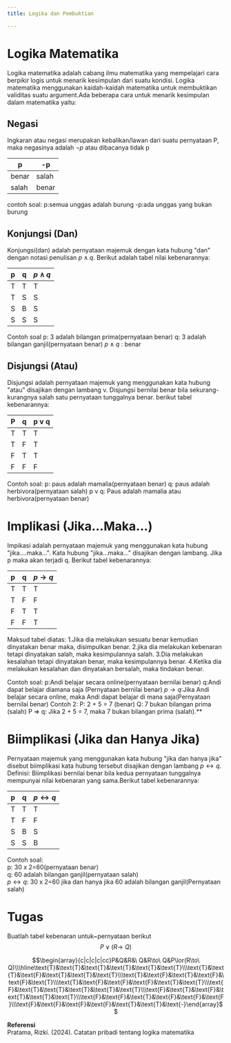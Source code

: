 ```yaml
---
title: Logika dan Pembuktian

---
```


# Logika Matematika
Logika matematika adalah cabang ilmu matematika yang mempelajari cara berpikir logis untuk menarik kesimpulan dari suatu kondisi. Logika matematika menggunakan kaidah-kaidah matematika untuk membuktikan validitas suatu argument.Ada beberapa cara untuk menarik kesimpulan dalam matematika yaitu:

## Negasi
Ingkaran atau negasi merupakan kebalikan/lawan dari suatu pernyataan P, maka negasinya adalah $\neg p$ atau dibacanya tidak p



| p     | -p    |
| ----- | ----- |
| benar | salah |
| salah | benar |

contoh soal:
p:semua unggas adalah burung
-p:ada unggas yang bukan burung


## Konjungsi (Dan)
Konjungsi(dan) adalah pernyataan majemuk dengan kata hubung "dan" dengan notasi penulisan $p \wedge q$. Berikut adalah tabel nilai kebenarannya:<br>


| p   | q   | $p \wedge q$ |
| --- | --- | ----- |
| T   | T   | T     |
| T   | S   | S     |
| S   | B   | S     |
| S   | S   | S     |

Contoh soal
p: 3 adalah bilangan prima(pernyataan benar)
q: 3 adalah bilangan ganjil(pernyataan benar)
$p \wedge q$ : benar


## Disjungsi (Atau)
Disjungsi adalah pernyataan majemuk yang menggunakan kata hubung "atau" disajikan dengan lambang v. Disjungsi bernilai benar bila sekurang-kurangnya salah satu pernyataan tunggalnya benar. berikut tabel kebenarannya:


| P   | q   | p v q |
| --- | --- | ----- |
| T   | T   | T     |
| T   | F   | T     |
| F   | T   | T     |
| F   | F   | F     |

Contoh soal:
p: paus adalah mamalia(pernyataan benar)
q: paus adalah herbivora(pernyataan salah)
 p v q: Paus adalah mamalia atau herbivora(pernyataan benar)

# Implikasi (Jika...Maka...)
Impikasi adalah pernyataan majemuk yang menggunakan kata hubung "jika....maka...". Kata hubung "jika...maka..." disajikan dengan lambang. Jika p maka akan terjadi q. Berikut tabel kebenarannya:

| p   | q   |  $p \rightarrow q$ |
| --- | --- | ----- |
| T   | T   | T     |
| T   | F   | F     |
| F   | T   | T     |
| F   | F   | T     |

Maksud tabel diatas:
1.Jika dia melakukan sesuatu benar kemudian dinyatakan benar maka, disimpulkan benar.
2.jika dia melakukan kebenaran tetapi dinyatakan salah, maka kesimpulannya salah.
3.Dia melakukan kesalahan tetapi dinyatakan benar, maka kesimpulannya benar.
4.Ketika dia melakukan kesalahan dan dinyatakan bersalah, maka tindakan benar.

Contoh soal:
p:Andi belajar secara online(pernyataan bernilai benar)
q:Andi dapat belajar diamana saja (Pernyataan bernilai benar)
$p \rightarrow q$:Jika Andi belajar secara online, maka Andi dapat belajar di mana saja(Pernyataan bernilai benar)
Contoh 2:
P: 2 + 5 = 7 (benar)
Q: 7 bukan bilangan prima (salah)
P ⇒ q: Jika 2 + 5 = 7, maka 7 bukan bilangan prima (salah).**


# Biimplikasi (Jika dan Hanya Jika)
Pernyataan majemuk yang menggunakan kata hubung "jika dan hanya jika" disebut biimplikasi kata hubung tersebut disajikan dengan lambang $p \leftrightarrow q$. 
Definisi: Biimplikasi bernilai benar bila kedua pernyataan tunggalnya mempunyai nilai kebenaran yang sama.Berikut tabel kebenarannya:


| p   | q   | $p \leftrightarrow q$ |
| --- | --- | --- |
| T   | T   | T   |
| T   | F   | F   |
| S   | B   | S   |
| S   | S   | B   |

Contoh soal:<br>
p: 30 x 2=60(pernyataan benar)<br>
q: 60 adalah bilangan ganjil(pernyataan salah)<br>
 $p \leftrightarrow q$: 30 x 2=60 jika dan hanya jika 60 adalah bilangan ganjil(Pernyataan salah)


# Tugas
Buatlah tabel kebenaran untuk~pernyataan berikut $$P\lor(R\to\ Q)$$

$$\begin{array}{c|c|c|c|cc}P&Q&R&\ Q&R\to\ Q&P\lor(R\to\ Q)\\\hline\text{Т}&\text{Т}&\text{Т}&\text{T}&\text{T}&\text{T}\\\text{Т}&\text{Т}&\text{F}&\text{T}&\text{T}&\text{T}\\\text{T}&\text{F}&\text{T}&\text{F}&\text{F}&\text{T}\\\text{T}&\text{F}&\text{F}&\text{F}&\text{T}&\text{T}\\\text{F}&\text{T}&\text{T}&\text{T}&\text{T}&\text{T}\\\text{F}&\text{T}&\text{F}&\text{T}&\text{T}&\text{T}\\\text{F}&\text{F}&\text{T}&\text{F}&\text{F}&\text{F}\\\text{F}&\text{F}&\text{F}&\text{F}&\text{T}&\text{T}&\text{-}\end{array}$$

**Referensi**<br>
Pratama, Rizki. (2024). Catatan pribadi tentang logika matematika


